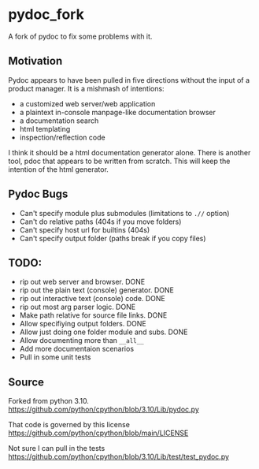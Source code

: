 # pydoc_fork
A fork of pydoc to fix some problems with it.

## Motivation
Pydoc appears to have been pulled in five directions without the input of a product manager.
It is a mishmash of intentions:

- a customized web server/web application
- a plaintext in-console manpage-like documentation browser
- a documentation search
- html templating
- inspection/reflection code

I think it should be a html documentation generator alone. There is another tool, pdoc that
appears to be written from scratch. This will keep the intention of the html generator.

## Pydoc Bugs

- Can't specify module plus submodules (limitations to `.//` option)
- Can't do relative paths (404s if you move folders)
- Can't specify host url for builtins (404s)
- Can't specify output folder (paths break if you copy files)

## TODO:
 - rip out web server and browser. DONE
 - rip out the plain text (console) generator. DONE
 - rip out interactive text (console) code. DONE
 - rip out most arg parser logic. DONE
 - Make path relative for source file links. DONE
 - Allow specifiying output folders. DONE
 - Allow just doing one folder module and subs. DONE
 - Allow documenting more than `__all__`
 - Add more documentaion scenarios
 - Pull in some unit tests


## Source
Forked from python 3.10. 
https://github.com/python/cpython/blob/3.10/Lib/pydoc.py

That code is governed by this license
https://github.com/python/cpython/blob/main/LICENSE

Not sure I can pull in the tests
https://github.com/python/cpython/blob/3.10/Lib/test/test_pydoc.py
